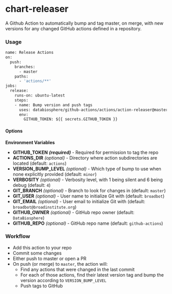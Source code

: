 # chart-releaser

A Github Action to automatically bump and tag master, on merge, with new versions for any changed GitHub actions defined in a repository.

### Usage

```Dockerfile
name: Release Actions
on:
  push:
    branches:
      - master
    paths:
      - 'actions/**'
jobs:
  release:
    runs-on: ubuntu-latest
    steps:
    - name: Bump version and push tags
      uses: databiosphere/github-actions/actions/action-releaser@master
      env:
        GITHUB_TOKEN: ${{ secrets.GITHUB_TOKEN }}
```

#### Options

**Environment Variables**

* **GITHUB_TOKEN** ***(required)*** - Required for permission to tag the repo
* **ACTIONS_DIR** *(optional)* - Directory where action subdirectories are located (default: `actions`)
* **VERSION_BUMP_LEVEL** *(optional)* - Which type of bump to use when none explicitly provided (default: `minor`)
* **VERBOSITY** *(optional)* - Verbosity level, with 1 being silent and 6 being debug (default: `4`)
* **GIT_BRANCH** *(optional)* - Branch to look for changes in (default: `master`)
* **GIT_USER** *(optional)* - User name to initialize Git with (default: `broadbot`)
* **GIT_EMAIL** *(optional)* - User email to initialize Git with (default: `broadbot@broadinstitute.org`)
* **GITHUB_OWNER** *(optional)* - GitHub repo owner (default: `DataBiosphere`)
* **GITHUB_REPO** *(optional)* - GitHub repo name (default: `github-actions`)

### Workflow

* Add this action to your repo
* Commit some changes
* Either push to master or open a PR
* On push (or merge) to `master`, the action will:
  * Find any actions that were changed in the last commit
  * For each of those actions, find their latest version tag and bump the version according to `VERSION_BUMP_LEVEL`
  * Push tags to GitHub
